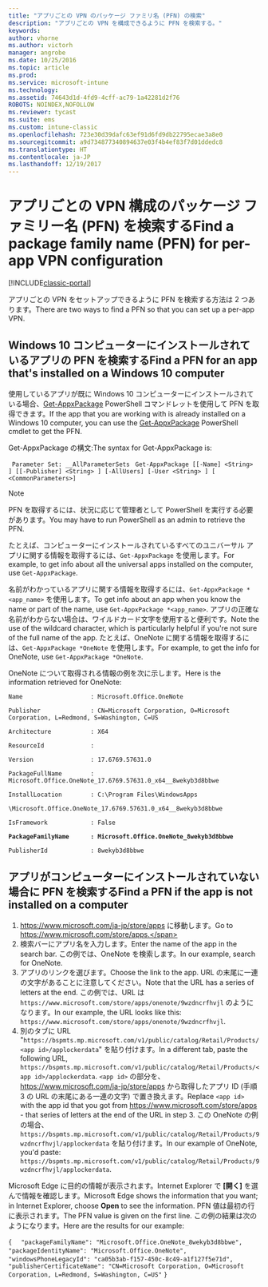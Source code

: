 ```yaml
---
title: "アプリごとの VPN のパッケージ ファミリ名 (PFN) の検索"
description: "アプリごとの VPN を構成できるように PFN を検索する。"
keywords: 
author: vhorne
ms.author: victorh
manager: angrobe
ms.date: 10/25/2016
ms.topic: article
ms.prod: 
ms.service: microsoft-intune
ms.technology: 
ms.assetid: 74643d1d-4fd9-4cff-ac79-1a42281d2f76
ROBOTS: NOINDEX,NOFOLLOW
ms.reviewer: tycast
ms.suite: ems
ms.custom: intune-classic
ms.openlocfilehash: 723e30d39dafc63ef91d6fd9db22795ecae3a8e0
ms.sourcegitcommit: a9d734877340894637e03f4b4ef83f7d01ddedc8
ms.translationtype: HT
ms.contentlocale: ja-JP
ms.lasthandoff: 12/19/2017
---
```

# <a name="find-a-package-family-name-pfn-for-per-app-vpn-configuration"></a><span data-ttu-id="f197e-103">アプリごとの VPN 構成のパッケージ ファミリー名 (PFN) を検索する</span><span class="sxs-lookup"><span data-stu-id="f197e-103">Find a package family name (PFN) for per-app VPN configuration</span></span>

[!INCLUDE[classic-portal](../includes/classic-portal.md)]

<span data-ttu-id="f197e-104">アプリごとの VPN をセットアップできるように PFN を検索する方法は 2 つあります。</span><span class="sxs-lookup"><span data-stu-id="f197e-104">There are two ways to find a PFN so that you can set up a per-app VPN.</span></span>

## <a name="find-a-pfn-for-an-app-thats-installed-on-a-windows-10-computer"></a><span data-ttu-id="f197e-105">Windows 10 コンピューターにインストールされているアプリの PFN を検索する</span><span class="sxs-lookup"><span data-stu-id="f197e-105">Find a PFN for an app that's installed on a Windows 10 computer</span></span>

<span data-ttu-id="f197e-106">使用しているアプリが既に Windows 10 コンピューターにインストールされている場合、[Get-AppxPackage](https://technet.microsoft.com/library/hh856044.aspx) PowerShell コマンドレットを使用して PFN を取得できます。</span><span class="sxs-lookup"><span data-stu-id="f197e-106">If the app that you are working with is already installed on a Windows 10 computer, you can use the [Get-AppxPackage](https://technet.microsoft.com/library/hh856044.aspx) PowerShell cmdlet to get the PFN.</span></span>

<span data-ttu-id="f197e-107">Get-AppxPackage の構文:</span><span class="sxs-lookup"><span data-stu-id="f197e-107">The syntax for Get-AppxPackage is:</span></span>

` Parameter Set: __AllParameterSets`
` Get-AppxPackage [[-Name] <String> ] [[-Publisher] <String> ] [-AllUsers] [-User <String> ] [ <CommonParameters>]`

> [!NOTE]
<span data-ttu-id="f197e-108">PFN を取得するには、状況に応じて管理者として PowerShell を実行する必要があります。</span><span class="sxs-lookup"><span data-stu-id="f197e-108">You may have to run PowerShell as an admin to retrieve the PFN.</span></span>

<span data-ttu-id="f197e-109">たとえば、コンピューターにインストールされているすべてのユニバーサル アプリに関する情報を取得するには、`Get-AppxPackage` を使用します。</span><span class="sxs-lookup"><span data-stu-id="f197e-109">For example, to get info about all the universal apps installed on the computer, use `Get-AppxPackage`.</span></span>

<span data-ttu-id="f197e-110">名前がわかっているアプリに関する情報を取得するには、`Get-AppxPackage *<app_name>` を使用します。</span><span class="sxs-lookup"><span data-stu-id="f197e-110">To get info about an app when you know the name or part of the name, use `Get-AppxPackage *<app_name>`.</span></span> <span data-ttu-id="f197e-111">アプリの正確な名前がわからない場合は、ワイルドカード文字を使用すると便利です。</span><span class="sxs-lookup"><span data-stu-id="f197e-111">Note the use of the wildcard character, which is particularly helpful if you're not sure of the full name of the app.</span></span> <span data-ttu-id="f197e-112">たとえば、OneNote に関する情報を取得するには、`Get-AppxPackage *OneNote` を使用します。</span><span class="sxs-lookup"><span data-stu-id="f197e-112">For example, to get the info for OneNote, use `Get-AppxPackage *OneNote`.</span></span>


<span data-ttu-id="f197e-113">OneNote について取得される情報の例を次に示します。</span><span class="sxs-lookup"><span data-stu-id="f197e-113">Here is the information retrieved for OneNote:</span></span>

`Name                   : Microsoft.Office.OneNote`

`Publisher              : CN=Microsoft Corporation, O=Microsoft Corporation, L=Redmond, S=Washington, C=US`

`Architecture           : X64`

`ResourceId             :`

`Version                : 17.6769.57631.0`

`PackageFullName        : Microsoft.Office.OneNote_17.6769.57631.0_x64__8wekyb3d8bbwe`

`InstallLocation        : C:\Program Files\WindowsApps`

`\Microsoft.Office.OneNote_17.6769.57631.0_x64__8wekyb3d8bbwe`

`IsFramework            : False`

**`PackageFamilyName      : Microsoft.Office.OneNote_8wekyb3d8bbwe`**

`PublisherId            : 8wekyb3d8bbwe`



## <a name="find-a-pfn-if-the-app-is-not-installed-on-a-computer"></a><span data-ttu-id="f197e-114">アプリがコンピューターにインストールされていない場合に PFN を検索する</span><span class="sxs-lookup"><span data-stu-id="f197e-114">Find a PFN if the app is not installed on a computer</span></span>

1.  <span data-ttu-id="f197e-115">https://www.microsoft.com/ja-jp/store/apps に移動します。</span><span class="sxs-lookup"><span data-stu-id="f197e-115">Go to https://www.microsoft.com/store/apps.</span></span>
2.  <span data-ttu-id="f197e-116">検索バーにアプリ名を入力します。</span><span class="sxs-lookup"><span data-stu-id="f197e-116">Enter the name of the app in the search bar.</span></span> <span data-ttu-id="f197e-117">この例では、OneNote を検索します。</span><span class="sxs-lookup"><span data-stu-id="f197e-117">In our example, search for OneNote.</span></span>
3.  <span data-ttu-id="f197e-118">アプリのリンクを選びます。</span><span class="sxs-lookup"><span data-stu-id="f197e-118">Choose the link to the app.</span></span> <span data-ttu-id="f197e-119">URL の末尾に一連の文字があることに注意してください。</span><span class="sxs-lookup"><span data-stu-id="f197e-119">Note that the URL has a series of letters at the end.</span></span> <span data-ttu-id="f197e-120">この例では、URL は `https://www.microsoft.com/store/apps/onenote/9wzdncrfhvjl` のようになります。</span><span class="sxs-lookup"><span data-stu-id="f197e-120">In our example, the URL looks like this: `https://www.microsoft.com/store/apps/onenote/9wzdncrfhvjl`.</span></span>
4.  <span data-ttu-id="f197e-121">別のタブに URL "`https://bspmts.mp.microsoft.com/v1/public/catalog/Retail/Products/<app id>/applockerdata`" を貼り付けます。</span><span class="sxs-lookup"><span data-stu-id="f197e-121">In a different tab, paste the following URL, `https://bspmts.mp.microsoft.com/v1/public/catalog/Retail/Products/<app id>/applockerdata`.</span></span> <span data-ttu-id="f197e-122">`<app id>` の部分を、https://www.microsoft.com/ja-jp/store/apps から取得したアプリ ID (手順 3 の URL の末尾にある一連の文字) で置き換えます。</span><span class="sxs-lookup"><span data-stu-id="f197e-122">Replace `<app id>` with the app id that you got from https://www.microsoft.com/store/apps - that series of letters at the end of the URL in step 3.</span></span> <span data-ttu-id="f197e-123">この OneNote の例の場合、`https://bspmts.mp.microsoft.com/v1/public/catalog/Retail/Products/9wzdncrfhvjl/applockerdata` を貼り付けます。</span><span class="sxs-lookup"><span data-stu-id="f197e-123">In our example of OneNote, you'd paste: `https://bspmts.mp.microsoft.com/v1/public/catalog/Retail/Products/9wzdncrfhvjl/applockerdata`.</span></span>

<span data-ttu-id="f197e-124">Microsoft Edge に目的の情報が表示されます。Internet Explorer で **[開く]** を選んで情報を確認します。</span><span class="sxs-lookup"><span data-stu-id="f197e-124">Microsoft Edge shows the information that you want; in Internet Explorer, choose **Open** to see the information.</span></span> <span data-ttu-id="f197e-125">PFN 値は最初の行に表示されます。</span><span class="sxs-lookup"><span data-stu-id="f197e-125">The PFN value is given on the first line.</span></span> <span data-ttu-id="f197e-126">この例の結果は次のようになります。</span><span class="sxs-lookup"><span data-stu-id="f197e-126">Here are the results for our example:</span></span>


`{`
`  "packageFamilyName": "Microsoft.Office.OneNote_8wekyb3d8bbwe",`
`  "packageIdentityName": "Microsoft.Office.OneNote",`
`  "windowsPhoneLegacyId": "ca05b3ab-f157-450c-8c49-a1f127f5e71d",`
`  "publisherCertificateName": "CN=Microsoft Corporation, O=Microsoft Corporation, L=Redmond, S=Washington, C=US"`
`}`
